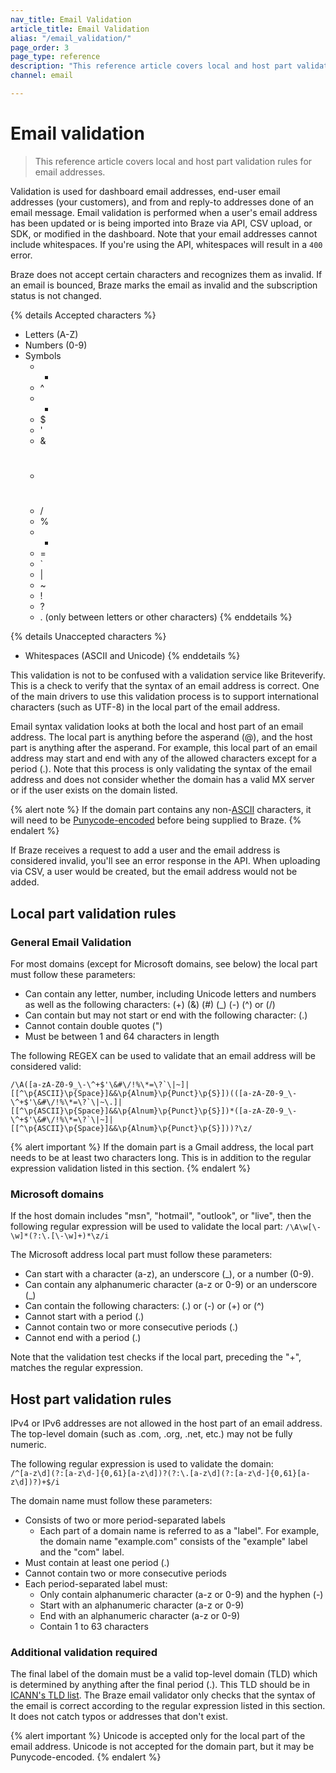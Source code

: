 ```yaml
---
nav_title: Email Validation 
article_title: Email Validation
alias: "/email_validation/"
page_order: 3
page_type: reference
description: "This reference article covers local and host part validation rules for email addresses."
channel: email

---
```


# Email validation

> This reference article covers local and host part validation rules for email addresses.

Validation is used for dashboard email addresses, end-user email addresses (your customers), and from and reply-to addresses done of an email message. Email validation is performed when a user's email address has been updated or is being imported into Braze via API, CSV upload, or SDK, or modified in the dashboard. Note that your email addresses cannot include whitespaces. If you're using the API, whitespaces will result in a `400` error.

Braze does not accept certain characters and recognizes them as invalid. If an email is bounced, Braze marks the email as invalid and the subscription status is not changed.  

{% details Accepted characters %}
- Letters (A-Z)
- Numbers (0-9)
- Symbols
	- -
	- &#94;
	- +
	- $
	- '
	- &
	- #
	- /
	- %
	- *
	- =
	- `
	- |
	- ~
	- !
	- ?
	- . (only between letters or other characters)
{% enddetails %}

{% details Unaccepted characters %}
- Whitespaces (ASCII and Unicode)
{% enddetails %}

This validation is not to be confused with a validation service like Briteverify. This is a check to verify that the syntax of an email address is correct. One of the main drivers to use this validation process is to support international characters (such as UTF-8) in the local part of the email address.

Email syntax validation looks at both the local and host part of an email address. The local part is anything before the asperand (@), and the host part is anything after the asperand. For example, this local part of an email address may start and end with any of the allowed characters except for a period (.). Note that this process is only validating the syntax of the email address and does not consider whether the domain has a valid MX server or if the user exists on the domain listed.

{% alert note %}
If the domain part contains any non-[ASCII](https://en.wikipedia.org/wiki/ASCII) characters, it will need to be [Punycode-encoded](https://www.punycoder.com/) before being supplied to Braze.
{% endalert %}

If Braze receives a request to add a user and the email address is considered invalid, you'll see an error response in the API. When uploading via CSV, a user would be created, but the email address would not be added.

## Local part validation rules

### General Email Validation

For most domains (except for Microsoft domains, see below) the local part must follow these parameters:
- Can contain any letter, number, including Unicode letters and numbers as well as the following characters: (+) (&) (#) (_) (-) (^) or (/)
- Can contain but may not start or end with the following character: (.)
- Cannot contain double quotes (")
- Must be between 1 and 64 characters in length


The following REGEX can be used to validate that an email address will be considered valid:
```
/\A([a-zA-Z0-9_\-\^+$'\&#\/!%\*=\?`\|~]|[[^\p{ASCII}\p{Space}]&&\p{Alnum}\p{Punct}\p{S}])(([a-zA-Z0-9_\-\^+$'\&#\/!%\*=\?`\|~\.]|[[^\p{ASCII}\p{Space}]&&\p{Alnum}\p{Punct}\p{S}])*([a-zA-Z0-9_\-\^+$'\&#\/!%\*=\?`\|~]|[[^\p{ASCII}\p{Space}]&&\p{Alnum}\p{Punct}\p{S}]))?\z/
```


{% alert important %}
If the domain part is a Gmail address, the local part needs to be at least two characters long. This is in addition to the regular expression validation listed in this section.
{% endalert %}

### Microsoft domains

If the host domain includes "msn", "hotmail", "outlook", or "live", then the following regular expression will be used to validate the local part: `/\A\w[\-\w]*(?:\.[\-\w]+)*\z/i`

The Microsoft address local part must follow these parameters:

- Can start with a character (a-z), an underscore (_), or a number (0-9).  
- Can contain any alphanumeric character (a-z or 0-9) or an underscore (_)
- Can contain the following characters: (.) or (-) or (+) or (^)
- Cannot start with a period (.)
- Cannot contain two or more consecutive periods (.)
- Cannot end with a period (.)

Note that the validation test checks if the local part, preceding the "+", matches the regular expression.

## Host part validation rules

IPv4 or IPv6 addresses are not allowed in the host part of an email address. The top-level domain (such as .com, .org, .net, etc.) may not be fully numeric.

The following regular expression is used to validate the domain:<br>
`/^[a-z\d](?:[a-z\d-]{0,61}[a-z\d])?(?:\.[a-z\d](?:[a-z\d-]{0,61}[a-z\d])?)+$/i`

The domain name must follow these parameters:

- Consists of two or more period-separated labels
	- Each part of a domain name is referred to as a "label". For example, the domain name "example.com" consists of the "example" label and the "com" label.
- Must contain at least one period (.)
- Cannot contain two or more consecutive periods
- Each period-separated label must:
	- Only contain alphanumeric character (a-z or 0-9) and the hyphen (-)
	- Start with an alphanumeric character (a-z or 0-9)
	- End with an alphanumeric character (a-z or 0-9)
	- Contain 1 to 63 characters

### Additional validation required

The final label of the domain must be a valid top-level domain (TLD) which is determined by anything after the final period (.). This TLD should be in [ICANN's TLD list][2]. The Braze email validator only checks that the syntax of the email is correct according to the regular expression listed in this section. It does not catch typos or addresses that don't exist.

{% alert important %}
Unicode is accepted only for the local part of the email address. Unicode is not accepted for the domain part, but it may be Punycode-encoded. 
{% endalert %}

[2]: https://data.iana.org/TLD/tlds-alpha-by-domain.txt
